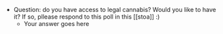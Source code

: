 - Question: do you have access to legal cannabis? Would you like to have it? If so, pllease respond to this poll in this [[stoa]] :)
    - Your answer goes here